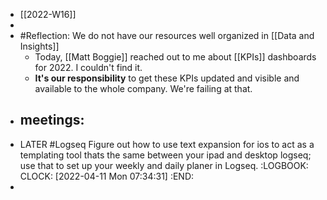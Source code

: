 - [[2022-W16]]
-
- #Reflection: We do not have our resources well organized in [[Data and Insights]]
	- Today, [[Matt Boggie]] reached out to me about [[KPIs]] dashboards for 2022. I couldn't find it.
	- **It's our responsibility** to get these KPIs updated and visible and available to the whole company. We're failing at that.
- meetings:
	-
- LATER #Logseq Figure out how to use text expansion for ios to act as a templating tool thats the same between your ipad and desktop logseq; use that to set up your weekly and daily planer in Logseq.
  :LOGBOOK:
  CLOCK: [2022-04-11 Mon 07:34:31]
  :END:
-